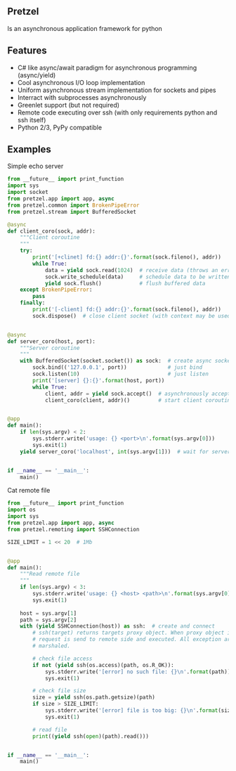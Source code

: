 Pretzel
-------
Is an asynchronous application framework for python

Features
--------
* C# like async/await paradigm for asynchronous programming (async/yield)
* Cool asynchronous I/O loop implementation
* Uniform asynchronous stream implementation for sockets and pipes
* Interract with subprocesses asynchronously
* Greenlet support (but not required)
* Remote code executing over ssh (with only requirements python and ssh itself)
* Python 2/3, PyPy compatible

Examples
--------
Simple echo server

```python
from __future__ import print_function
import sys
import socket
from pretzel.app import app, async
from pretzel.common import BrokenPipeError
from pretzel.stream import BufferedSocket

@async
def client_coro(sock, addr):
    """Client coroutine
    """
    try:
        print('[+clinet] fd:{} addr:{}'.format(sock.fileno(), addr))
        while True:
            data = yield sock.read(1024)  # receive data (throws an error if data is b'')  
            sock.write_schedule(data)     # schedule data to be written
            yield sock.flush()            # flush buffered data
    except BrokenPipeError:
        pass
    finally:
        print('[-client] fd:{} addr:{}'.format(sock.fileno(), addr))
        sock.dispose()  # close client socket (with context may be used)


@async
def server_coro(host, port):
    """Server coroutine
    """
    with BufferedSocket(socket.socket()) as sock:  # create async socket
        sock.bind(('127.0.0.1', port))             # just bind
        sock.listen(10)                            # just listen
        print('[server] {}:{}'.format(host, port))
        while True:
            client, addr = yield sock.accept()  # asynchronously accept connection
            client_coro(client, addr)()         # start client coroutine (background)


@app
def main():
    if len(sys.argv) < 2:
        sys.stderr.write('usage: {} <port>\n'.format(sys.argv[0]))
        sys.exit(1)
    yield server_coro('localhost', int(sys.argv[1]))  # wait for server coroutine


if __name__ == '__main__':
    main()
```

Cat remote file
```python
from __future__ import print_function
import os
import sys
from pretzel.app import app, async
from pretzel.remoting import SSHConnection

SIZE_LIMIT = 1 << 20  # 1Mb


@app
def main():
    """Read remote file
    """
    if len(sys.argv) < 3:
        sys.stderr.write('usage: {} <host> <path>\n'.format(sys.argv[0]))
        sys.exit(1)
    
    host = sys.argv[1]
    path = sys.argv[2]
    with (yield SSHConnection(host)) as ssh:  # create and connect
        # ssh(target) returns targets proxy object. When proxy object is awaited
        # request is send to remote side and executed. All exception are
        # marshaled.

        # check file access
        if not (yield ssh(os.access)(path, os.R_OK)):
            sys.stderr.write('[error] no such file: {}\n'.format(path))
            sys.exit(1)

        # check file size
        size = yield ssh(os.path.getsize)(path)
        if size > SIZE_LIMIT:
            sys.stderr.write('[error] file is too big: {}\n'.format(size))
            sys.exit(1)

        # read file
        print((yield ssh(open)(path).read()))


if __name__ == '__main__':
    main()
```
